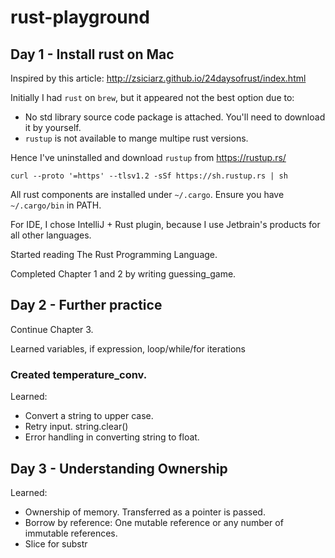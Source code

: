 # rust-playground

## Day 1 - Install rust on Mac

Inspired by this article: http://zsiciarz.github.io/24daysofrust/index.html

Initially I had `rust` on `brew`, but it appeared not the best option due to:
- No std library source code package is attached. You'll need to download it by yourself.
- `rustup` is not available to mange multipe rust versions.

Hence I've uninstalled and download `rustup` from https://rustup.rs/
```
curl --proto '=https' --tlsv1.2 -sSf https://sh.rustup.rs | sh
```

All rust components are installed under `~/.cargo`. Ensure you have `~/.cargo/bin` in PATH.

For IDE, I chose IntelliJ + Rust plugin, because I use Jetbrain's products for all other languages.

Started reading The Rust Programming Language.

Completed Chapter 1 and 2 by writing guessing_game.

## Day 2 - Further practice

Continue Chapter 3.

Learned variables, if expression, loop/while/for iterations

### Created temperature_conv.

Learned:
- Convert a string to upper case.
- Retry input. string.clear()
- Error handling in converting string to float.

## Day 3 - Understanding Ownership

Learned:
- Ownership of memory. Transferred as a pointer is passed.
- Borrow by reference: One mutable reference or any number of immutable references.
- Slice for substr

